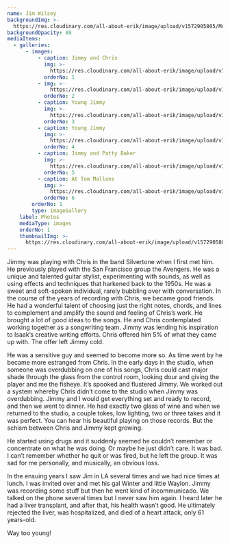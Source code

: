 ```yaml
---
name: Jim Wilsey
backgroundImg: >-
  https://res.cloudinary.com/all-about-erik/image/upload/v1572905805/Musical%20Journey/Musical%20Friends/Friends/Jim%20Wilsey/Background_thumbnails/background-james-wilsey-chris-isaak-_zkwzxw.jpg
backgroundOpacity: 88
mediaItems:
  - galleries:
      - images:
          - caption: Jimmy and Chris
            img: >-
              https://res.cloudinary.com/all-about-erik/image/upload/v1572905801/Musical%20Journey/Musical%20Friends/Friends/Jim%20Wilsey/1_Photos/jim_wilsey_chrtis_kxjchp.jpg
            orderNo: 1
          - img: >-
              https://res.cloudinary.com/all-about-erik/image/upload/v1572905799/Musical%20Journey/Musical%20Friends/Friends/Jim%20Wilsey/1_Photos/JimmyAndChris-jim_uhghbt.jpg
            orderNo: 2
          - caption: Young Jimmy
            img: >-
              https://res.cloudinary.com/all-about-erik/image/upload/v1572905798/Musical%20Journey/Musical%20Friends/Friends/Jim%20Wilsey/1_Photos/YoungJimmy_aprtri.jpg
            orderNo: 3
          - caption: Young Jimmy
            img: >-
              https://res.cloudinary.com/all-about-erik/image/upload/v1572905799/Musical%20Journey/Musical%20Friends/Friends/Jim%20Wilsey/1_Photos/Jim-W-1_evs1ga.jpg
            orderNo: 4
          - caption: Jimmy and Patty Baker
            img: >-
              https://res.cloudinary.com/all-about-erik/image/upload/v1572905798/Musical%20Journey/Musical%20Friends/Friends/Jim%20Wilsey/1_Photos/JimmyAndPattyBaker_zce9vg.jpg
            orderNo: 5
          - caption: At Tom Mallons
            img: >-
              https://res.cloudinary.com/all-about-erik/image/upload/v1572905799/Musical%20Journey/Musical%20Friends/Friends/Jim%20Wilsey/1_Photos/AtTomMallons_d9jspr.jpg
            orderNo: 6
        orderNo: 1
        type: imageGallery
    label: Photos
    mediaType: images
    orderNo: 1
    thumbnailImg: >-
      https://res.cloudinary.com/all-about-erik/image/upload/v1572905800/Musical%20Journey/Musical%20Friends/Friends/Jim%20Wilsey/Background_thumbnails/Thumbnail_1_jim_wilsey_chris_eypxx9.jpg
---
```

Jimmy was playing with Chris in the band Silvertone when I first met him. He previously played with the San Francisco group the Avengers. He was a unique and talented guitar stylist, experimenting with sounds, as well as using effects and techniques that harkened back to the 1950s. He was a sweet and soft-spoken individual, rarely bubbling over with conversation. In the course of the years of recording with Chris, we became good friends. He had a wonderful talent of choosing just the right notes, chords, and lines to complement and amplify the sound and feeling of Chris’s work. He brought a lot of good ideas to the songs. He and Chris contemplated working together as a songwriting team. Jimmy was lending his inspiration to Isaak’s creative writing efforts. Chris offered him 5% of what they came up with. The offer left Jimmy cold. 



He was a sensitive guy and seemed to become more so. As time went by he became more estranged from Chris. In the early days in the studio, when someone was overdubbing on one of his songs, Chris could cast major shade through the glass from the control room, looking dour and giving the player and me the fisheye. It’s spooked and flustered Jimmy. We worked out a system whereby Chris didn’t come to the studio when Jimmy was overdubbing. Jimmy and I would get everything set and ready to record, and then we went to dinner. He had exactly two glass of wine and when we returned to the studio, a couple tokes, low lighting, two or three takes and it was perfect. You can hear his beautiful playing on those records. But the schism between Chris and Jimmy kept growing. 



He started using drugs and it suddenly seemed he couldn’t remember or concentrate on what he was doing. Or maybe he just didn’t care.  It was bad. I can’t remember whether he quit or was fired, but he left the group. It was sad for me personally, and musically, an obvious loss. 



In the ensuing years I saw Jim in LA several times and we had nice times at lunch. I was invited over and met his gal Winter and little Waylon. Jimmy was recording some stuff but then he went kind of incommunicado. We talked on the phone several times but I never saw him again. I heard later he had a liver transplant, and after that, his health wasn’t good. He ultimately rejected the liver, was hospitalized, and died of a heart attack, only 61 years-old. 



Way too young!
